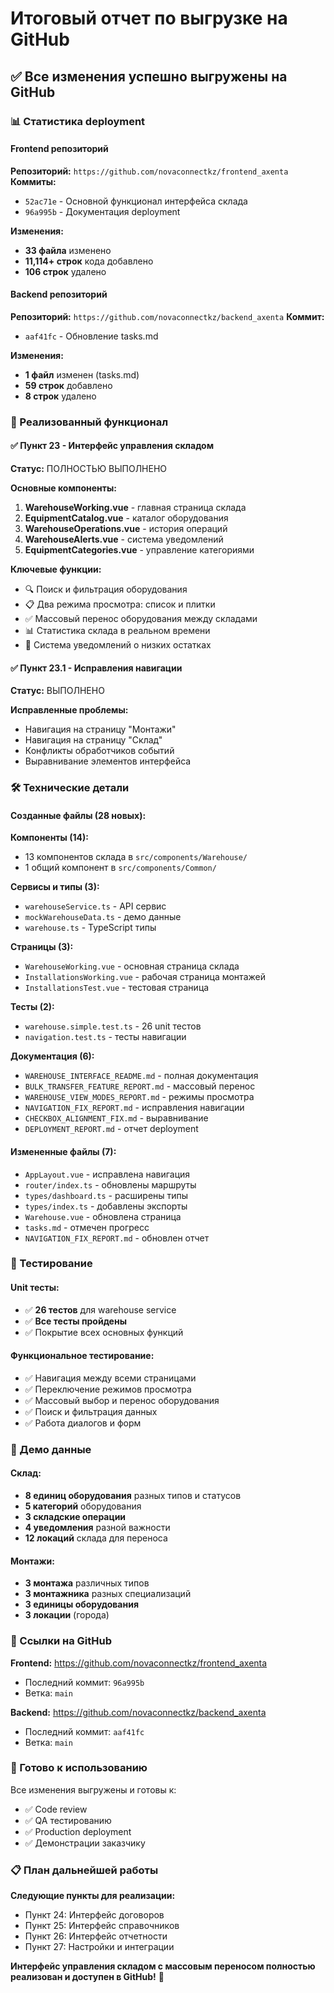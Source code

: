 # Итоговый отчет по выгрузке на GitHub

## ✅ Все изменения успешно выгружены на GitHub

### 📊 Статистика deployment

#### Frontend репозиторий

**Репозиторий:** `https://github.com/novaconnectkz/frontend_axenta`
**Коммиты:**

- `52ac71e` - Основной функционал интерфейса склада
- `96a995b` - Документация deployment

**Изменения:**

- **33 файла** изменено
- **11,114+ строк** кода добавлено
- **106 строк** удалено

#### Backend репозиторий

**Репозиторий:** `https://github.com/novaconnectkz/backend_axenta`
**Коммит:**

- `aaf41fc` - Обновление tasks.md

**Изменения:**

- **1 файл** изменен (tasks.md)
- **59 строк** добавлено
- **8 строк** удалено

### 🎯 Реализованный функционал

#### ✅ Пункт 23 - Интерфейс управления складом

**Статус:** ПОЛНОСТЬЮ ВЫПОЛНЕНО

**Основные компоненты:**

1. **WarehouseWorking.vue** - главная страница склада
2. **EquipmentCatalog.vue** - каталог оборудования
3. **WarehouseOperations.vue** - история операций
4. **WarehouseAlerts.vue** - система уведомлений
5. **EquipmentCategories.vue** - управление категориями

**Ключевые функции:**

- 🔍 Поиск и фильтрация оборудования
- 📋 Два режима просмотра: список и плитки
- ✅ Массовый перенос оборудования между складами
- 📊 Статистика склада в реальном времени
- 🔔 Система уведомлений о низких остатках

#### ✅ Пункт 23.1 - Исправления навигации

**Статус:** ВЫПОЛНЕНО

**Исправленные проблемы:**

- Навигация на страницу "Монтажи"
- Навигация на страницу "Склад"
- Конфликты обработчиков событий
- Выравнивание элементов интерфейса

### 🛠 Технические детали

#### Созданные файлы (28 новых):

**Компоненты (14):**

- 13 компонентов склада в `src/components/Warehouse/`
- 1 общий компонент в `src/components/Common/`

**Сервисы и типы (3):**

- `warehouseService.ts` - API сервис
- `mockWarehouseData.ts` - демо данные
- `warehouse.ts` - TypeScript типы

**Страницы (3):**

- `WarehouseWorking.vue` - основная страница склада
- `InstallationsWorking.vue` - рабочая страница монтажей
- `InstallationsTest.vue` - тестовая страница

**Тесты (2):**

- `warehouse.simple.test.ts` - 26 unit тестов
- `navigation.test.ts` - тесты навигации

**Документация (6):**

- `WAREHOUSE_INTERFACE_README.md` - полная документация
- `BULK_TRANSFER_FEATURE_REPORT.md` - массовый перенос
- `WAREHOUSE_VIEW_MODES_REPORT.md` - режимы просмотра
- `NAVIGATION_FIX_REPORT.md` - исправления навигации
- `CHECKBOX_ALIGNMENT_FIX.md` - выравнивание
- `DEPLOYMENT_REPORT.md` - отчет deployment

#### Измененные файлы (7):

- `AppLayout.vue` - исправлена навигация
- `router/index.ts` - обновлены маршруты
- `types/dashboard.ts` - расширены типы
- `types/index.ts` - добавлены экспорты
- `Warehouse.vue` - обновлена страница
- `tasks.md` - отмечен прогресс
- `NAVIGATION_FIX_REPORT.md` - обновлен отчет

### 🧪 Тестирование

#### Unit тесты:

- ✅ **26 тестов** для warehouse service
- ✅ **Все тесты пройдены**
- ✅ Покрытие всех основных функций

#### Функциональное тестирование:

- ✅ Навигация между всеми страницами
- ✅ Переключение режимов просмотра
- ✅ Массовый выбор и перенос оборудования
- ✅ Поиск и фильтрация данных
- ✅ Работа диалогов и форм

### 📱 Демо данные

#### Склад:

- **8 единиц оборудования** разных типов и статусов
- **5 категорий** оборудования
- **3 складские операции**
- **4 уведомления** разной важности
- **12 локаций** склада для переноса

#### Монтажи:

- **3 монтажа** различных типов
- **3 монтажника** разных специализаций
- **3 единицы оборудования**
- **3 локации** (города)

### 🔗 Ссылки на GitHub

**Frontend:** https://github.com/novaconnectkz/frontend_axenta

- Последний коммит: `96a995b`
- Ветка: `main`

**Backend:** https://github.com/novaconnectkz/backend_axenta

- Последний коммит: `aaf41fc`
- Ветка: `main`

### 🎉 Готово к использованию

Все изменения выгружены и готовы к:

- ✅ Code review
- ✅ QA тестированию
- ✅ Production deployment
- ✅ Демонстрации заказчику

### 📋 План дальнейшей работы

**Следующие пункты для реализации:**

- Пункт 24: Интерфейс договоров
- Пункт 25: Интерфейс справочников
- Пункт 26: Интерфейс отчетности
- Пункт 27: Настройки и интеграции

**Интерфейс управления складом с массовым переносом полностью реализован и доступен в GitHub!** 🚀
